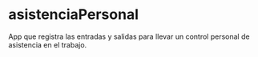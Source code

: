 # asistenciaPersonal
App que registra las entradas y salidas para llevar un control personal de asistencia en el trabajo.
